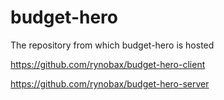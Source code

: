 # budget-hero
The repository from which budget-hero is hosted

https://github.com/rynobax/budget-hero-client

https://github.com/rynobax/budget-hero-server
